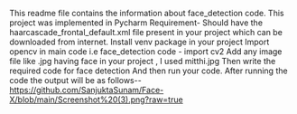 This readme file contains the information about face_detection code.
This project was implemented in Pycharm
Requirement-
  Should have the haarcascade_frontal_default.xml file present in your project which can be downloaded from internet.
  Install venv package in your project 
  Import opencv in main code i.e face_detection code - import cv2
  Add any image file like .jpg having face in your project , I used mitthi.jpg
  Then write the required code for face detection
  And then run your code.
  After running the code the output will be as follows--
  https://github.com/SanjuktaSunam/Face-X/blob/main/Screenshot%20(3).png?raw=true
  
  
